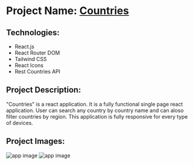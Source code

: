 # Project Name: [Countries](https://reactrest-country.netlify.app)

## Technologies:
- React.js
- React Router DOM
- Tailwind CSS
- React Icons
- Rest Countries API

## Project Description:
"Countries" is a react application. It is a fully functional single page react application. User can search any country by country name and can aloso filter countries by region. This application is fully responsive for every type of devices.

## Project Images:
![app image](https://i.ibb.co/jrhXyp4/1.png)
![app image](https://i.ibb.co/mNPVjzg/2.png)
